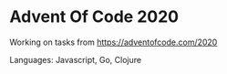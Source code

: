# Advent Of Code 2020

Working on tasks from https://adventofcode.com/2020

Languages: Javascript, Go, Clojure